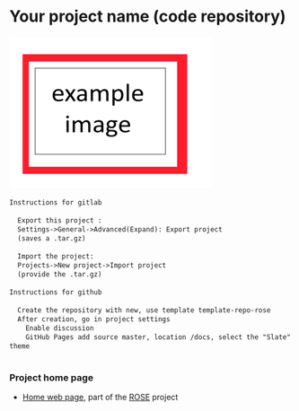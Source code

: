# Your project name (code repository)


<!--- example of figure
      always put the link to the img source (e.g. gslide):
      https://docs.google.com/presentation/d/1rV0ViQYk9lYUnJH16zvf5qBDUK4yTWAeHoryo6Fe0jo/edit#slide=id.g7f4100c2bd_6_0 
      export the slide as .png, and upload in docs/images with the same name --->
![example.png](<./docs/images/example.png>)

```text
Instructions for gitlab

  Export this project :
  Settings->General->Advanced(Expand): Export project
  (saves a .tar.gz)

  Import the project:
  Projects->New project->Import project
  (provide the .tar.gz)

Instructions for github

  Create the repository with new, use template template-repo-rose
  After creation, go in project settings
    Enable discussion
    GitHub Pages add source master, location /docs, select the "Slate" theme
    

```

### Project home page

- [Home web page](https://netgroup.github.io/project-name/), part of the [ROSE](https://netgroup.github.io/rose/) project

